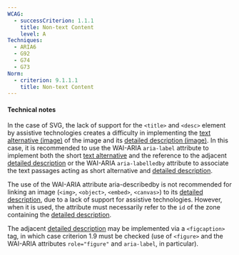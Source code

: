 ```yaml
---
WCAG:
  - successCriterion: 1.1.1
    title: Non-text Content
    level: A
Techniques:
  - ARIA6
  - G92
  - G74
  - G73
Norm:
  - criterion: 9.1.1.1
    title: Non-text Content
---
```


#### Technical notes

In the case of SVG, the lack of support for the `<title>` and `<desc>` element by assistive technologies creates a difficulty in implementing the [text alternative (image)](#text-alternative-image) of the image and its [detailed description (image)](#detailed-description-image). In this case, it is recommended to use the WAI-ARIA `aria-label` attribute to implement both the short [text alternative](#text-alternative-image) and the reference to the adjacent [detailed description](#detailed-description-image) or the WAI-ARIA `aria-labelledby` attribute to associate the text passages acting as short alternative and [detailed description](#detailed-description-image).

The use of the WAI-ARIA attribute aria-describedby is not recommended for linking an image (`<img>`, `<object>`, `<embed>`, `<canvas>`) to its [detailed description](#detailed-description-image), due to a lack of support for assistive technologies. However, when it is used, the attribute must necessarily refer to the `id` of the zone containing the [detailed description](#detailed-description-image).

The adjacent [detailed description](#detailed-description-image) may be implemented via a `<figcaption>` tag, in which case criterion 1.9 must be checked (use of `<figure>` and the WAI-ARIA attributes `role="figure"` and `aria-label`, in particular).